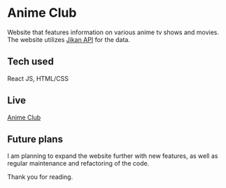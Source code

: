 # Anime Club

Website that features information on various anime tv shows and movies. The website utilizes [Jikan API](https://jikan.moe/) for the data.

## Tech used

React JS, HTML/CSS

## Live

[Anime Club](https://aniime-club.netlify.app/)

## Future plans

I am planning to expand the website further with new features, as well as regular maintenance and refactoring of the code.

Thank you for reading.

